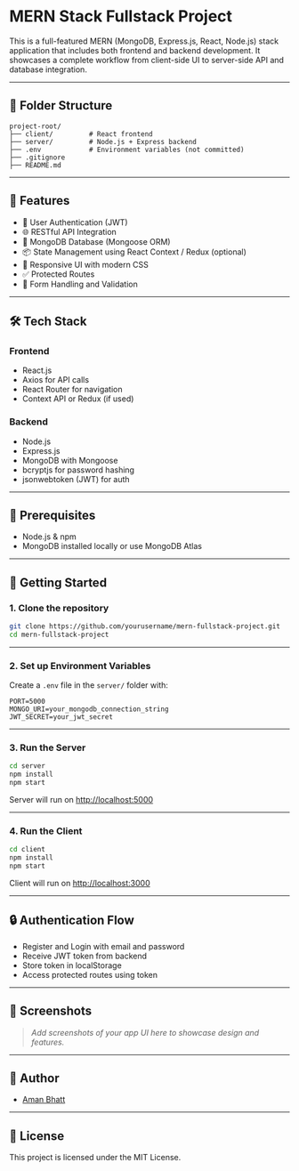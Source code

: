 # MERN Stack Fullstack Project

This is a full-featured MERN (MongoDB, Express.js, React, Node.js) stack application that includes both frontend and backend development. It showcases a complete workflow from client-side UI to server-side API and database integration.

---

## 📁 Folder Structure

```
project-root/
├── client/         # React frontend
├── server/         # Node.js + Express backend
├── .env            # Environment variables (not committed)
├── .gitignore
├── README.md
```

---

## 🚀 Features

- 🔐 User Authentication (JWT)
- 🌐 RESTful API Integration
- 💾 MongoDB Database (Mongoose ORM)
- 📦 State Management using React Context / Redux (optional)
- 🎨 Responsive UI with modern CSS
- ✅ Protected Routes
- 📄 Form Handling and Validation

---

## 🛠️ Tech Stack

### Frontend
- React.js
- Axios for API calls
- React Router for navigation
- Context API or Redux (if used)

### Backend
- Node.js
- Express.js
- MongoDB with Mongoose
- bcryptjs for password hashing
- jsonwebtoken (JWT) for auth

---

## 🧪 Prerequisites

- Node.js & npm
- MongoDB installed locally or use MongoDB Atlas

---

## 🚀 Getting Started

### 1. Clone the repository

```bash
git clone https://github.com/yourusername/mern-fullstack-project.git
cd mern-fullstack-project
```

---

### 2. Set up Environment Variables

Create a `.env` file in the `server/` folder with:

```
PORT=5000
MONGO_URI=your_mongodb_connection_string
JWT_SECRET=your_jwt_secret
```

---

### 3. Run the Server

```bash
cd server
npm install
npm start
```

Server will run on [http://localhost:5000](http://localhost:5000)

---

### 4. Run the Client

```bash
cd client
npm install
npm start
```

Client will run on [http://localhost:3000](http://localhost:3000)

---

## 🔒 Authentication Flow

- Register and Login with email and password
- Receive JWT token from backend
- Store token in localStorage
- Access protected routes using token

---

## 📸 Screenshots

> _Add screenshots of your app UI here to showcase design and features._

---

## 🙌 Author

- [Aman Bhatt](https://github.com/amanbhatt20002)

---

## 📄 License

This project is licensed under the MIT License.
